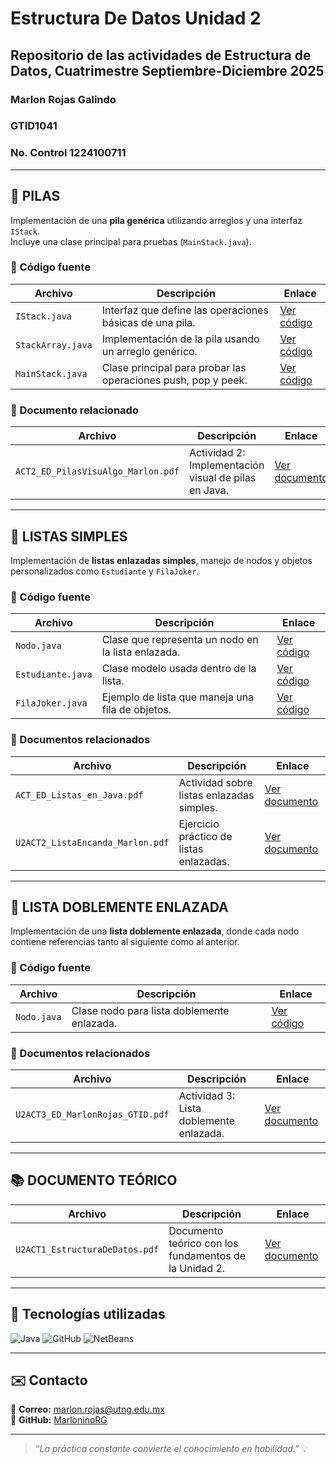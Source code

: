 # Estructura De Datos Unidad 2
## Repositorio de las actividades de Estructura de Datos, Cuatrimestre Septiembre-Diciembre 2025
### Marlon Rojas Galindo
### GTID1041
### No. Control 1224100711



---

## 🧩 PILAS

Implementación de una **pila genérica** utilizando arreglos y una interfaz `IStack`.  
Incluye una clase principal para pruebas (`MainStack.java`).

### 📄 Código fuente

| Archivo | Descripción | Enlace |
|----------|--------------|--------|
| `IStack.java` | Interfaz que define las operaciones básicas de una pila. | [Ver código](./Ejercicios_Guiados/Codigo/pilas/IStack.java) |
| `StackArray.java` | Implementación de la pila usando un arreglo genérico. | [Ver código](./Ejercicios_Guiados/Codigo/pilas/StackArray.java) |
| `MainStack.java` | Clase principal para probar las operaciones push, pop y peek. | [Ver código](./Ejercicios_Guiados/Codigo/pilas/MainStack.java) |

### 📘 Documento relacionado

| Archivo | Descripción | Enlace |
|----------|--------------|--------|
| `ACT2_ED_PilasVisuAlgo_Marlon.pdf` | Actividad 2: Implementación visual de pilas en Java. | [Ver documento](./Ejercicios_Guiados/Documentos/ACT2_ED_PilasVisuAlgo_MarlonRojasGalindo.pdf) |

---

## 🔗 LISTAS SIMPLES

Implementación de **listas enlazadas simples**, manejo de nodos y objetos personalizados como `Estudiante` y `FilaJoker`.

### 📄 Código fuente

| Archivo | Descripción | Enlace |
|----------|--------------|--------|
| `Nodo.java` | Clase que representa un nodo en la lista enlazada. | [Ver código](./Ejercicios_Guiados/Codigo/listas/Nodo.java) |
| `Estudiante.java` | Clase modelo usada dentro de la lista. | [Ver código](./Ejercicios_Guiados/Codigo/listas/Estudiante.java) |
| `FilaJoker.java` | Ejemplo de lista que maneja una fila de objetos. | [Ver código](./Ejercicios_Guiados/Codigo/listas/FilaJoker.java) |

### 📘 Documentos relacionados

| Archivo | Descripción | Enlace |
|----------|--------------|--------|
| `ACT_ED_Listas_en_Java.pdf` | Actividad sobre listas enlazadas simples. | [Ver documento](./Ejercicios_Guiados/Documentos/ACT_ED_Listas_en_Java.pdf) |
| `U2ACT2_ListaEncanda_Marlon.pdf` | Ejercicio práctico de listas enlazadas. | [Ver documento](./Ejercicios_Guiados/Documentos/U2ACT2_ListaEncanda_Marlon.pdf) |

---

## 🔁 LISTA DOBLEMENTE ENLAZADA

Implementación de una **lista doblemente enlazada**, donde cada nodo contiene referencias tanto al siguiente como al anterior.

### 📄 Código fuente

| Archivo | Descripción | Enlace |
|----------|--------------|--------|
| `Nodo.java` | Clase nodo para lista doblemente enlazada. | [Ver código](./Ejercicios_Guiados/Codigo/listaDoble/Nodo.java) |

### 📘 Documentos relacionados

| Archivo | Descripción | Enlace |
|----------|--------------|--------|
| `U2ACT3_ED_MarlonRojas_GTID.pdf` | Actividad 3: Lista doblemente enlazada. | [Ver documento](./Ejercicios_Guiados/Documentos/U2ACT3_ED_MarlonRojas_GTID.pdf) |

---

## 📚 DOCUMENTO TEÓRICO

| Archivo | Descripción | Enlace |
|----------|--------------|--------|
| `U2ACT1_EstructuraDeDatos.pdf` | Documento teórico con los fundamentos de la Unidad 2. | [Ver documento](./Ejercicios_Guiados/Documentos/U2ACT1_EstructuraDeDatos.pdf) |

---

## 🧰 Tecnologías utilizadas

![Java](https://img.shields.io/badge/Java-%23ED8B00.svg?style=for-the-badge&logo=openjdk&logoColor=white)
![GitHub](https://img.shields.io/badge/GitHub-181717.svg?style=for-the-badge&logo=github&logoColor=white)
![NetBeans](https://img.shields.io/badge/NetBeans_IDE-1B6AC6?style=for-the-badge&logo=apache-netbeans-ide&logoColor=white)

---

## ✉️ Contacto

📧 **Correo:** marlon.rojas@utng.edu.mx  
💼 **GitHub:** [MarloninoRG](https://github.com/MarloninoRG)

---

> _“La práctica constante convierte el conocimiento en habilidad.”_ 💡
